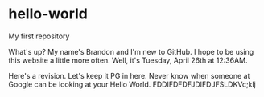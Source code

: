 # hello-world
My first repository

What's up? My name's Brandon and I'm new to GitHub. I hope to be using this website a little more often. 
Well, it's Tuesday, April 26th at 12:36AM. 

Here's a revision. 
Let's keep it PG in here.
Never know when someone at Google can be looking at your Hello World.
FDDIFDFDFJDIFDJFSLDKVc;klj

